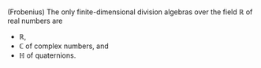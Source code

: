 (Frobenius) The only finite-dimensional division algebras over the field $\mathbb{R}$ of real numbers are

* $\mathbb{R}$,
* $\mathbb{C}$ of complex numbers, and
* $\mathbb{H}$ of quaternions.
